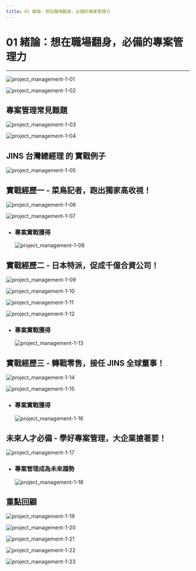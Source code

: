 ```yaml
---
title: 01 緒論：想在職場翻身，必備的專案管理力
---
```


# 01 緒論：想在職場翻身，必備的專案管理力
---

![project_management-1-01](/public/docFubon/project_management/project_management-1-01.png)

![project_management-1-02](/public/docFubon/project_management/project_management-1-02.png)

## 專案管理常見難題
  ![project_management-1-03](/public/docFubon/project_management/project_management-1-03.png)

  ![project_management-1-04](/public/docFubon/project_management/project_management-1-04.png)

## JINS 台灣總經理 的 實戰例子
  ![project_management-1-05](/public/docFubon/project_management/project_management-1-05.png)

## 實戰經歷一 - 菜鳥記者，跑出獨家高收視！
  ![project_management-1-06](/public/docFubon/project_management/project_management-1-06.png)

  ![project_management-1-07](/public/docFubon/project_management/project_management-1-07.png)

  - ### 專案實戰獲得
    ![project_management-1-08](/public/docFubon/project_management/project_management-1-08.png)

## 實戰經歷二 - 日本特派，促成千億合資公司！
  ![project_management-1-09](/public/docFubon/project_management/project_management-1-09.png)

  ![project_management-1-10](/public/docFubon/project_management/project_management-1-10.png)

  ![project_management-1-11](/public/docFubon/project_management/project_management-1-11.png)

  ![project_management-1-12](/public/docFubon/project_management/project_management-1-12.png)

  - ### 專案實戰獲得
    ![project_management-1-13](/public/docFubon/project_management/project_management-1-13.png)

## 實戰經歷三 - 轉戰零售，接任 JINS 全球董事！
  ![project_management-1-14](/public/docFubon/project_management/project_management-1-14.png)

  ![project_management-1-15](/public/docFubon/project_management/project_management-1-15.png)

  - ### 專案實戰獲得
    ![project_management-1-16](/public/docFubon/project_management/project_management-1-16.png)

## 未來人才必備 - 學好專案管理，大企業搶著要！
  ![project_management-1-17](/public/docFubon/project_management/project_management-1-17.png)

  - ### 專案管理成為未來趨勢
    ![project_management-1-18](/public/docFubon/project_management/project_management-1-18.png)

## 重點回顧
  ![project_management-1-19](/public/docFubon/project_management/project_management-1-19.png)

  ![project_management-1-20](/public/docFubon/project_management/project_management-1-20.png)

  ![project_management-1-21](/public/docFubon/project_management/project_management-1-21.png)

  ![project_management-1-22](/public/docFubon/project_management/project_management-1-22.png)

  ![project_management-1-23](/public/docFubon/project_management/project_management-1-23.png)
